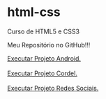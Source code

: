 # html-css
 Curso de HTML5 e CSS3

<html lang="pt-br">

<p>Meu Repositório no GitHub!!! </p>

<a href="https://carlosricoo.github.io/Projeto-Android/" target="_blank">Executar Projeto Android.</a>
<br>
<br>
<a href="https://carlosricoo.github.io/projeto-cordel/" target="_blank" >Executar Projeto Cordel.</a>
<br>
<br>
<a href="https://carlosricoo.github.io/projeto-social/" target="_blank" >Executar Projeto Redes Sociais.</a>